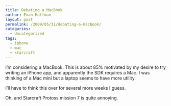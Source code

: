 ```yaml
---
title: Debating a MacBook
author: Evan Hoffman
layout: post
permalink: /2009/05/31/debating-a-macbook/
categories:
  - Uncategorized
tags:
  - iphone
  - mac
  - starcraft
---
```

I&#8217;m considering a MacBook. This is about 85% motivated by my desire to try writing an iPhone app, and apparently the SDK requires a Mac. I was thinking of a Mac mini but a laptop seems to have more utility.

I&#8217;ll have to think this over for several more weeks I guess.

Oh, and Starcraft Protoss mission 7 is quite annoying.